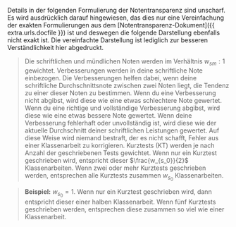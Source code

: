Details in der folgenden Formulierung der Notentransparenz sind unscharf. Es wird ausdrücklich darauf hingewiesen, das dies nur eine Vereinfachung der exakten Formulierungen aus dem [Notentransparenz-Dokument]({{ extra.urls.docfile }}) ist und deswegen die folgende Darstellung ebenfalls nicht exakt ist. Die vereinfachte Darstellung ist lediglich zur besseren Verständlichkeit hier abgedruckt.

> Die schriftlichen und mündlichen Noten werden im Verhältnis $w_{sm}:1$ gewichtet. Verbesserungen werden in deine schriftliche Note einbezogen. Die Verbesserungen helfen dabei, wenn deine
> schriftliche Durchschnittsnote zwischen zwei Noten liegt, die Tendenz zu einer dieser Noten zu bestimmen. Wenn du eine Verbesserung nicht abgibst, wird diese wie eine etwas
> schlechtere Note gewertet. Wenn du eine richtige und vollständige Verbesserung abgibst, wird diese wie eine etwas bessere Note gewertet. Wenn deine Verbesserung fehlerhaft oder unvollständig
> ist, wird diese wie der aktuelle Durchschnitt deiner schriftlichen Leistungen gewertet. Auf diese Weise wird niemand bestraft, der es nicht schafft, Fehler aus einer Klassenarbeit zu 
> korrigieren. Kurztests (KT) werden je nach Anzahl der geschriebenen Tests gewichtet. Wenn nur ein Kurztest geschrieben wird, entspricht dieser $\frac{w_{s_0}}{2}$ Klassenarbeiten. Wenn
> zwei oder mehr Kurztests geschrieben werden, entsprechen alle Kurztests zusammen $w_{s_0}$ Klassenarbeiten.

> **Beispiel:** $w_{s_0}=1$. Wenn nur ein Kurztest geschrieben wird, dann entspricht dieser einer halben Klassenarbeit. Wenn fünf Kurztests geschrieben werden, entsprechen diese zusammen so 
> viel wie einer Klassenarbeit.